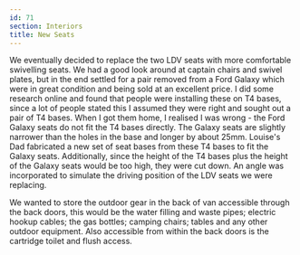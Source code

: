 ```yaml
---
id: 71
section: Interiors
title: New Seats
---
```


We eventually decided to replace the two LDV seats with more comfortable swivelling seats. We had a good look around at captain chairs and swivel plates, but in the end settled for a pair removed from a Ford Galaxy which were in great condition and being sold at an excellent price. I did some research online and found that people were installing these on T4 bases, since a lot of people stated this I assumed they were right and sought out a pair of T4 bases. When I got them home, I realised I was wrong - the Ford Galaxy seats do not fit the T4 bases directly. The Galaxy seats are slightly narrower than the holes in the base and longer by about 25mm. Louise's Dad fabricated a new set of seat bases from these T4 bases to fit the Galaxy seats. Additionally, since the height of the T4 bases plus the height of the Galaxy seats would be too high, they were cut down. An angle was incorporated to simulate the driving position of the LDV seats we were replacing.

<div class="flickrslideshow" data-ids="[7657940926,7657937624,7657933230]">
</div>

We wanted to store the outdoor gear in the back of van accessible through the back doors, this would be the water filling and waste pipes; electric hookup cables; the gas bottles; camping chairs; tables and any other outdoor equipment. Also accessible from within the back doors is the cartridge toilet and flush access.

<div class="flickrslideshow" data-ids="[869515620,868672101,2452327373,2453156270,2452328989]">
</div>